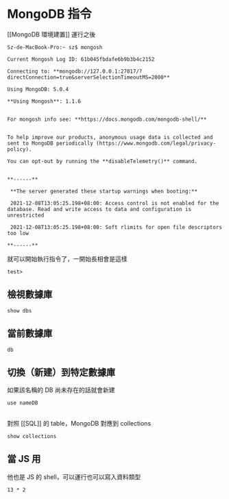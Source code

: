# MongoDB 指令
[[MongoDB 環境建置]] 運行之後
```
Sz-de-MacBook-Pro:~ sz$ mongosh

Current Mongosh Log ID: 61b045fbdafe6b9b3b4c2152

Connecting to: **mongodb://127.0.0.1:27017/?directConnection=true&serverSelectionTimeoutMS=2000**

Using MongoDB: 5.0.4

**Using Mongosh**: 1.1.6


For mongosh info see: **https://docs.mongodb.com/mongodb-shell/**


To help improve our products, anonymous usage data is collected and sent to MongoDB periodically (https://www.mongodb.com/legal/privacy-policy).

You can opt-out by running the **disableTelemetry()** command.
  

**------**

 **The server generated these startup warnings when booting:**

 2021-12-08T13:05:25.198+08:00: Access control is not enabled for the database. Read and write access to data and configuration is unrestricted

 2021-12-08T13:05:25.198+08:00: Soft rlimits for open file descriptors too low

**------**
```

就可以開始執行指令了，一開始長相會是這樣
```
test>
```
## 檢視數據庫
```
show dbs
```
## 當前數據庫
```
db
```
## 切換（新建）到特定數據庫
如果該名稱的 DB 尚未存在的話就會新建
```
use nameDB
```
## 
對照 [[SQL]] 的 table，MongoDB 對應到 collections
```
show collections
```

## 當 JS 用
他也是 JS 的 shell，可以運行也可以寫入資料類型
```
13 * 2
```